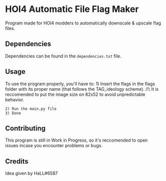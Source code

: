 # HOI4 Automatic File Flag Maker 
Program made for HOI4 modders to automatically downscale & upscale flag files.

## Dependencies
Dependencies can be found in the `dependencies.txt` file.

## Usage
To use the program properly, you'll have to:
	1) Insert the flags in the flags folder with its proper name (that follows the TAG_ideology scheme).
	/!\ It is reccomended to put the image size on 82x52 to avoid unpredictable behavior.	

	2) Run the main.py file
	3) Done

## Contributing
This program is still in Work in Progress, so it's reccomended to open issues incase you encounter problems or bugs.

## Credits
Idea given by HaLL#6587